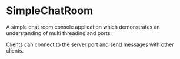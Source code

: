 # SimpleChatRoom
A simple chat room console application which demonstrates an understanding of multi threading and ports. 

Clients can connect to the server port and send messages with other clients.
